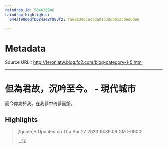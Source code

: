 ```yaml
---
raindrop_id: 564629986
raindrop_highlights:
  644af98dedfb584ae8f893f2: faea83e6cecada01c3d6b013c0ed6de6

---
```


# Metadata
Source URL:: http://feroniatw.blog.fc2.com/blog-category-1-5.html


---
# 但為君故，沉吟至今。 - 現代城市

而今你屬於我。在我夢中倚夢而憩。

## Highlights

> [!quote]+ Updated on Thu Apr 27 2023 16:39:09 GMT-0600
>
> …56
